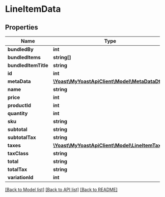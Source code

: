 # LineItemData

## Properties
Name | Type | Description | Notes
------------ | ------------- | ------------- | -------------
**bundledBy** | **int** |  | [optional] 
**bundledItems** | **string[]** |  | [optional] 
**bundledItemTitle** | **string** |  | [optional] 
**id** | **int** |  | 
**metaData** | [**\Yoast\MyYoastApiClient\Model\MetaDataDto[]**](MetaDataDto.md) |  | 
**name** | **string** |  | 
**price** | **int** |  | 
**productId** | **int** |  | 
**quantity** | **int** |  | 
**sku** | **string** |  | 
**subtotal** | **string** |  | 
**subtotalTax** | **string** |  | 
**taxes** | [**\Yoast\MyYoastApiClient\Model\LineItemTax[]**](LineItemTax.md) |  | 
**taxClass** | **string** |  | 
**total** | **string** |  | 
**totalTax** | **string** |  | 
**variationId** | **int** |  | 

[[Back to Model list]](../README.md#documentation-for-models) [[Back to API list]](../README.md#documentation-for-api-endpoints) [[Back to README]](../README.md)


